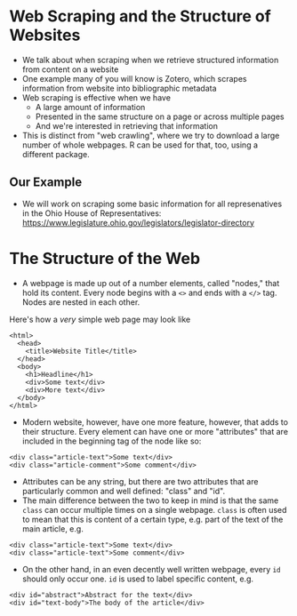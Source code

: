 # Web Scraping and the Structure of Websites

* We talk about when scraping when we retrieve structured information from content on a website
* One example many of you will know is Zotero, which scrapes information from website into bibliographic metadata
* Web scraping is effective when we have
   * A large amount of information
   * Presented in the same structure on a page or across multiple pages
   * And we're interested in retrieving that information
* This is distinct from "web crawling", where we try to download a large number of whole webpages. R can be used for that, too, using a different package.

## Our Example
* We will work on scraping some basic information for all represenatives in the Ohio House of Representatives: 
https://www.legislature.ohio.gov/legislators/legislator-directory

# The Structure of the Web
* A webpage is made up out of a number elements, called "nodes," that hold its content. Every node begins with a `<>` and ends with a `</>` tag. Nodes are nested in each other. 

Here's how a *very* simple web page may look like

```
<html>
  <head>
    <title>Website Title</title>
  </head>
  <body>
    <h1>Headline</h1>
    <div>Some text</div>
    <div>More text</div>
  </body>
</html>
```

* Modern website, however, have one more feature, however, that adds to their structure. Every element can have one or more "attributes" that are included in the beginning tag of the node like so:
```
<div class="article-text">Some text</div>
<div class="article-comment">Some comment</div>
```

* Attributes can be any string, but there are two attributes that are particularly common and well defined: "class" and "id". 
* The main difference between the two to keep in mind is that the same `class` can occur multiple times on a single webpage. `class` is often used to mean that this is content of a certain type, e.g. part of the text of the main article, e.g.
```
<div class="article-text">Some text</div>
<div class="article-text">Some comment</div>
```
* On the other hand, in an even decently well written webpage, every `id` should only occur one. `id` is used to label specific content, e.g.
```
<div id="abstract">Abstract for the text</div>
<div id="text-body">The body of the article</div>
```

